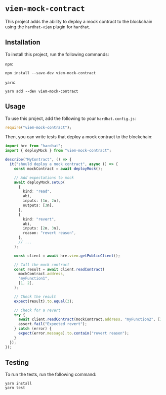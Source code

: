 # `viem-mock-contract`

This project adds the ability to deploy a mock contract to the blockchain using
the `hardhat-viem` plugin for `hardhat`.

## Installation

To install this project, run the following commands:

`npm`:

```shell
npm install --save-dev viem-mock-contract
```

`yarn`:

```shell
yarn add --dev viem-mock-contract
```

## Usage

To use this project, add the following to your `hardhat.config.js`:

```javascript
require("viem-mock-contract");
```

Then, you can write tests that deploy a mock contract to the blockchain:

```typescript
import hre from "hardhat";
import { deployMock } from "viem-mock-contract";

describe("MyContract", () => {
  it("should deploy a mock contract", async () => {
    const mockContract = await deployMock();

    // Add expectations to mock
    await deployMock.setup(
      {
        kind: "read",
        abi,
        inputs: [1n, 2n],
        outputs: [3n],
      },
      {
        kind: "revert",
        abi,
        inputs: [2n, 3n],
        reason: "revert reason",
      },
      // ...
    );

    const client = await hre.viem.getPublicClient();

    // Call the mock contract
    const result = await client.readContract(
      mockContract.address,
      "myFunction1",
      [1, 2],
    );

    // Check the result
    expect(result).to.equal(3);

    // Check for a revert
    try {
      await client.readContract(mockContract.address, "myFunction2", [1, 2]);
      assert.fail("Expected revert");
    } catch (error) {
      expect(error.message).to.contain("revert reason");
    }
  });
});
```

## Testing

To run the tests, run the following command:

```shell
yarn install
yarn test
```
